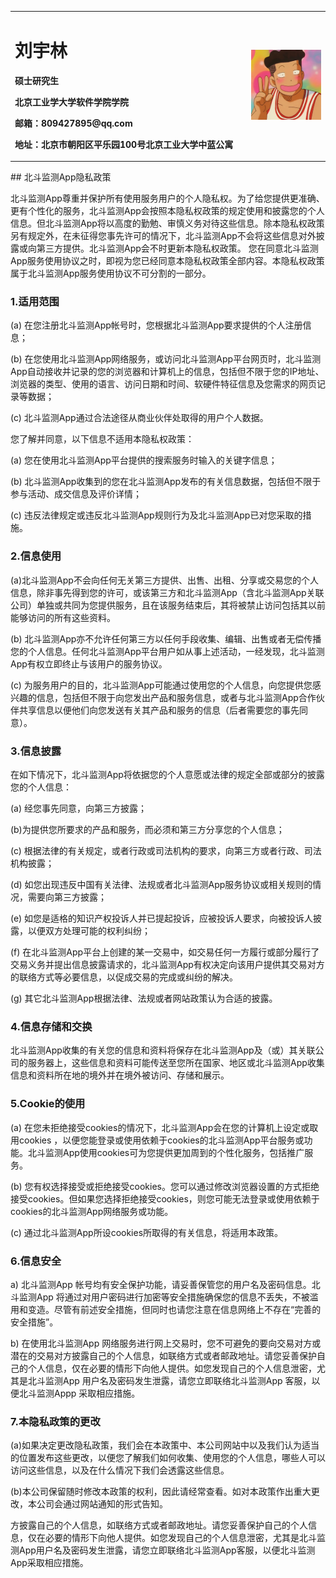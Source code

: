 <table border="0">
  <tr>
    <td width="75%">
      <h1>刘宇林</h1>
      <p><b>硕士研究生</b></p>
      <p><b>北京工业学大学软件学院学院</b></p>
      <p><b>邮箱：809427895@qq.com</b></p>
      <p><b>地址：北京市朝阳区平乐园100号北京工业大学中蓝公寓</b></p>
    </td>
    <td width="25%">
      <img src="/photo.jpeg" width="100%">      
    </td>
  </tr>
</table>
## 北斗监测App隐私政策

北斗监测App尊重并保护所有使用服务用户的个人隐私权。为了给您提供更准确、更有个性化的服务，北斗监测App会按照本隐私权政策的规定使用和披露您的个人信息。但北斗监测App将以高度的勤勉、审慎义务对待这些信息。除本隐私权政策另有规定外，在未征得您事先许可的情况下，北斗监测App不会将这些信息对外披露或向第三方提供。北斗监测App会不时更新本隐私权政策。 您在同意北斗监测App服务使用协议之时，即视为您已经同意本隐私权政策全部内容。本隐私权政策属于北斗监测App服务使用协议不可分割的一部分。

### 1.适用范围

(a) 在您注册北斗监测App帐号时，您根据北斗监测App要求提供的个人注册信息；

(b) 在您使用北斗监测App网络服务，或访问北斗监测App平台网页时，北斗监测App自动接收并记录的您的浏览器和计算机上的信息，包括但不限于您的IP地址、浏览器的类型、使用的语言、访问日期和时间、软硬件特征信息及您需求的网页记录等数据；

(c) 北斗监测App通过合法途径从商业伙伴处取得的用户个人数据。

您了解并同意，以下信息不适用本隐私权政策：

(a) 您在使用北斗监测App平台提供的搜索服务时输入的关键字信息；

(b) 北斗监测App收集到的您在北斗监测App发布的有关信息数据，包括但不限于参与活动、成交信息及评价详情；

(c) 违反法律规定或违反北斗监测App规则行为及北斗监测App已对您采取的措施。

### 2.信息使用

(a)北斗监测App不会向任何无关第三方提供、出售、出租、分享或交易您的个人信息，除非事先得到您的许可，或该第三方和北斗监测App（含北斗监测App关联公司）单独或共同为您提供服务，且在该服务结束后，其将被禁止访问包括其以前能够访问的所有这些资料。

(b) 北斗监测App亦不允许任何第三方以任何手段收集、编辑、出售或者无偿传播您的个人信息。任何北斗监测App平台用户如从事上述活动，一经发现，北斗监测App有权立即终止与该用户的服务协议。

(c) 为服务用户的目的，北斗监测App可能通过使用您的个人信息，向您提供您感兴趣的信息，包括但不限于向您发出产品和服务信息，或者与北斗监测App合作伙伴共享信息以便他们向您发送有关其产品和服务的信息（后者需要您的事先同意）。

### 3.信息披露

在如下情况下，北斗监测App将依据您的个人意愿或法律的规定全部或部分的披露您的个人信息：

(a) 经您事先同意，向第三方披露；

(b)为提供您所要求的产品和服务，而必须和第三方分享您的个人信息；

(c) 根据法律的有关规定，或者行政或司法机构的要求，向第三方或者行政、司法机构披露；

(d) 如您出现违反中国有关法律、法规或者北斗监测App服务协议或相关规则的情况，需要向第三方披露；

(e) 如您是适格的知识产权投诉人并已提起投诉，应被投诉人要求，向被投诉人披露，以便双方处理可能的权利纠纷；

(f) 在北斗监测App平台上创建的某一交易中，如交易任何一方履行或部分履行了交易义务并提出信息披露请求的，北斗监测App有权决定向该用户提供其交易对方的联络方式等必要信息，以促成交易的完成或纠纷的解决。

(g) 其它北斗监测App根据法律、法规或者网站政策认为合适的披露。

### 4.信息存储和交换

北斗监测App收集的有关您的信息和资料将保存在北斗监测App及（或）其关联公司的服务器上，这些信息和资料可能传送至您所在国家、地区或北斗监测App收集信息和资料所在地的境外并在境外被访问、存储和展示。

### 5.Cookie的使用

(a) 在您未拒绝接受cookies的情况下，北斗监测App会在您的计算机上设定或取用cookies ，以便您能登录或使用依赖于cookies的北斗监测App平台服务或功能。北斗监测App使用cookies可为您提供更加周到的个性化服务，包括推广服务。

(b) 您有权选择接受或拒绝接受cookies。您可以通过修改浏览器设置的方式拒绝接受cookies。但如果您选择拒绝接受cookies，则您可能无法登录或使用依赖于cookies的北斗监测App网络服务或功能。

(c) 通过北斗监测App所设cookies所取得的有关信息，将适用本政策。

### 6.信息安全

a) 北斗监测App 帐号均有安全保护功能，请妥善保管您的用户名及密码信息。北斗监测App 将通过对用户密码进行加密等安全措施确保您的信息不丢失，不被滥用和变造。尽管有前述安全措施，但同时也请您注意在信息网络上不存在“完善的安全措施”。  

b) 在使用北斗监测App 网络服务进行网上交易时，您不可避免的要向交易对方或潜在的交易对方披露自己的个人信息，如联络方式或者邮政地址。请您妥善保护自己的个人信息，仅在必要的情形下向他人提供。如您发现自己的个人信息泄密，尤其是北斗监测App 用户名及密码发生泄露，请您立即联络北斗监测App 客服，以便北斗监测Appp 采取相应措施。

### 7.本隐私政策的更改

(a)如果决定更改隐私政策，我们会在本政策中、本公司网站中以及我们认为适当的位置发布这些更改，以便您了解我们如何收集、使用您的个人信息，哪些人可以访问这些信息，以及在什么情况下我们会透露这些信息。

(b)本公司保留随时修改本政策的权利，因此请经常查看。如对本政策作出重大更改，本公司会通过网站通知的形式告知。

方披露自己的个人信息，如联络方式或者邮政地址。请您妥善保护自己的个人信息，仅在必要的情形下向他人提供。如您发现自己的个人信息泄密，尤其是北斗监测App用户名及密码发生泄露，请您立即联络北斗监测App客服，以便北斗监测App采取相应措施。



